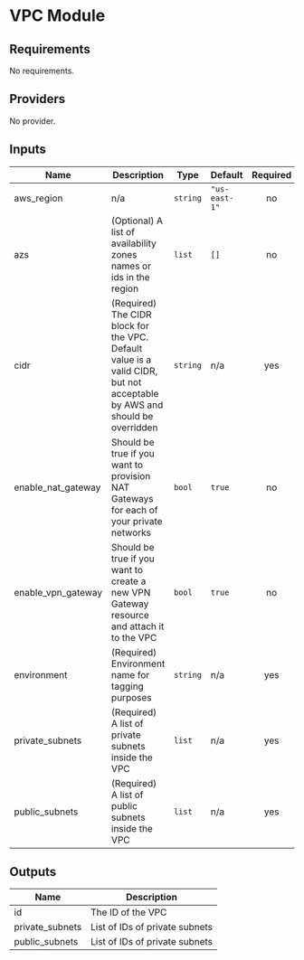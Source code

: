 # VPC Module

## Requirements

No requirements.

## Providers

No provider.

## Inputs

| Name | Description | Type | Default | Required |
|------|-------------|------|---------|:--------:|
| aws\_region | n/a | `string` | `"us-east-1"` | no |
| azs | (Optional) A list of availability zones names or ids in the region | `list` | `[]` | no |
| cidr | (Required)  The CIDR block for the VPC. Default value is a valid CIDR, but not acceptable by AWS and should be overridden | `string` | n/a | yes |
| enable\_nat\_gateway | Should be true if you want to provision NAT Gateways for each of your private networks | `bool` | `true` | no |
| enable\_vpn\_gateway | Should be true if you want to create a new VPN Gateway resource and attach it to the VPC | `bool` | `true` | no |
| environment | (Required) Environment name for tagging purposes | `string` | n/a | yes |
| private\_subnets | (Required) A list of private subnets inside the VPC | `list` | n/a | yes |
| public\_subnets | (Required) A list of public subnets inside the VPC | `list` | n/a | yes |

## Outputs

| Name | Description |
|------|-------------|
| id | The ID of the VPC |
| private\_subnets | List of IDs of private subnets |
| public\_subnets | List of IDs of private subnets |

